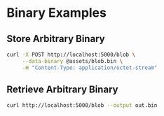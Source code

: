 # Binary Examples

## Store Arbitrary Binary
```bash
curl -X POST http://localhost:5000/blob \
     --data-binary @assets/blob.bin \
     -H "Content-Type: application/octet-stream"
```

## Retrieve Arbitrary Binary
```bash
curl http://localhost:5000/blob --output out.bin
```
